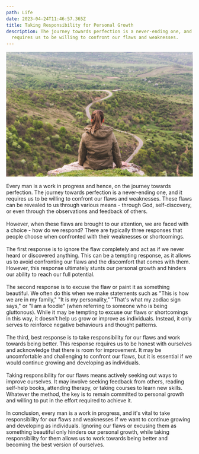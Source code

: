 ```yaml
---
path: Life
date: 2023-04-24T11:46:57.365Z
title: Taking Responsibility for Personal Growth
description: The journey towards perfection is a never-ending one, and it
  requires us to be willing to confront our flaws and weaknesses.
---
```

![A lady sitting down in front of a pathway.](../assets/vlad-bagacian-d1eaoaabexs-unsplash.jpg "Photo credit: unsplash.com")

Every man is a work in progress and hence, on the journey towards perfection. The journey towards perfection is a never-ending one, and it requires us to be willing to confront our flaws and weaknesses. These flaws can be revealed to us through various means - through God, self-discovery, or even through the observations and feedback of others.\
\
However, when these flaws are brought to our attention, we are faced with a choice - how do we respond? There are typically three responses that people choose when confronted with their weaknesses or shortcomings.\
\
The first response is to ignore the flaw completely and act as if we never heard or discovered anything. This can be a tempting response, as it allows us to avoid confronting our flaws and the discomfort that comes with them. However, this response ultimately stunts our personal growth and hinders our ability to reach our full potential.\
\
The second response is to excuse the flaw or paint it as something beautiful. We often do this when we make statements such as "This is how we are in my family," "It is my personality," "That's what my zodiac sign says," or "I am a foodie" (when referring to someone who is being gluttonous). While it may be tempting to excuse our flaws or shortcomings in this way, it doesn't help us grow or improve as individuals. Instead, it only serves to reinforce negative behaviours and thought patterns.\
\
The third, best response is to take responsibility for our flaws and work towards being better. This response requires us to be honest with ourselves and acknowledge that there is room for improvement. It may be uncomfortable and challenging to confront our flaws, but it is essential if we would continue growing and developing as individuals.\
\
Taking responsibility for our flaws means actively seeking out ways to improve ourselves. It may involve seeking feedback from others, reading self-help books, attending therapy, or taking courses to learn new skills. Whatever the method, the key is to remain committed to personal growth and willing to put in the effort required to achieve it.\
\
In conclusion, every man is a work in progress, and it's vital to take responsibility for our flaws and weaknesses if we want to continue growing and developing as individuals. Ignoring our flaws or excusing them as something beautiful only hinders our personal growth, while taking responsibility for them allows us to work towards being better and becoming the best version of ourselves.